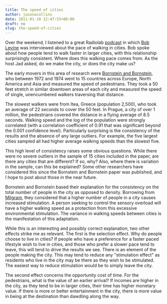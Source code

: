 ```yaml
---
title: The speed of cities
author: jasonacollins
date: 2011-01-10 12:47:53+00:00
draft: no
slug: the-speed-of-cities
---
```


Over the weekend, I listened to a great Radiolab [podcast](http://www.radiolab.org/2010/oct/08/) in which [Bob Levine](http://www.radiolab.org/2010/oct/08/its-alive/) was interviewed about the pace of walking in cities. Bob spoke about how people tend to walk faster in larger cities, with this relationship surprisingly consistent. Where does this walking pace comes from. As the host Jad asked, do we make the city, or does the city make us?

The early movers in this area of research were [Bornstein and Bornstein](https://doi.org/10.1038/259557a0), who between 1972 and 1974 went to 15 countries across Europe, North America and Asia and measured the speed of pedestrians. They took a 50 feet stretch in similar downtown areas of each city and measured the speed of single, unencumbered walkers traversing that distance.

The slowest walkers were from Itea, Greece (population 2,500), who took an average of 22 seconds to cover the 50 feet. In Prague, a city of over 1 million, the pedestrians covered the distance in a flying average of 8.5 seconds. Walking speed and the log of the population were strongly correlated (with a correlation coefficient of 0.91 that was significant beyond the 0.001 confidence level). Particularly surprising is the consistency of the results and the absence of any large outliers. For example, the five largest cities sampled all had higher average walking speeds than the slowest five.

This high level of consistency raises some obvious questions. While there were no severe outliers in the sample of 15 cities included in the paper, are there any cities that are different? If so, why? Also, where there is variation in the sample, can this be explained? Some other researchers have considered this since the Bornstein and Bornstein paper was published, and I hope to post about those in the near future.

Bornstein and Bornstein based their explanation for the consistency on the total number of people in the city as opposed to density. Borrowing from [Milgram](http://www.sciencemag.org/content/167/3924/1461.extract), they considered that a higher number of people in a city causes increased stimulation. A person seeking to control the sensory overload will have a higher walking speed as a protection from this excessive environmental stimulation. The variance in walking speeds between cities is the manifestation of this adaptation.

While this is an interesting and possibly correct explanation, two other effects strike me as relevant. The first is the selection effect. Why do people choose to live in cities? If people who have a preference for a faster paced lifestyle wish to live in cities, and those who prefer a slower pace tend to leave, this will tend to drive the results we see. There is an element of the people making the city. This may tend to reduce any "stimulation effect" as residents who live in the city may be there as they wish to be stimulated. The easiest way to reduce stimulation would be to simply leave the city.

The second effect concerns the opportunity cost of time. For the pedestrians, what is the value of an earlier arrival? If incomes are higher in the city, as they tend to be in larger cities, their time has higher monetary value. If there is more or better entertainment in the city, there is more value in being at the destination than dawdling along the way.
